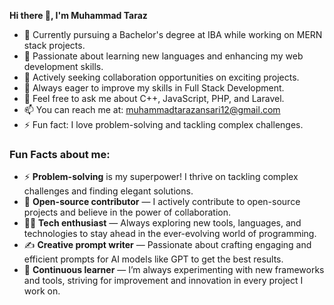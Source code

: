 

  **Hi there 👋, I'm Muhammad Taraz**

- 🔭 Currently pursuing a Bachelor's degree at IBA while working on MERN stack projects.
- 🌱 Passionate about learning new languages and enhancing my web development skills.
- 👯 Actively seeking collaboration opportunities on exciting projects.
- 🤔 Always eager to improve my skills in Full Stack Development.
- 💬 Feel free to ask me about C++, JavaScript, PHP, and Laravel.
- 📫 You can reach me at: [muhammadtarazansari12@gmail.com](mailto:muhammadtarazansari12@gmail.com)
- ⚡ Fun fact: I love problem-solving and tackling complex challenges.

### Fun Facts about me:
- ⚡ **Problem-solving** is my superpower! I thrive on tackling complex challenges and finding elegant solutions.
- 🔄 **Open-source contributor** — I actively contribute to open-source projects and believe in the power of collaboration.
- 🧑‍💻 **Tech enthusiast** — Always exploring new tools, languages, and technologies to stay ahead in the ever-evolving world of programming.
- ✍️ **Creative prompt writer** — Passionate about crafting engaging and efficient prompts for AI models like GPT to get the best results.
- 🚀 **Continuous learner** — I’m always experimenting with new frameworks and tools, striving for improvement and innovation in every project I work on.
